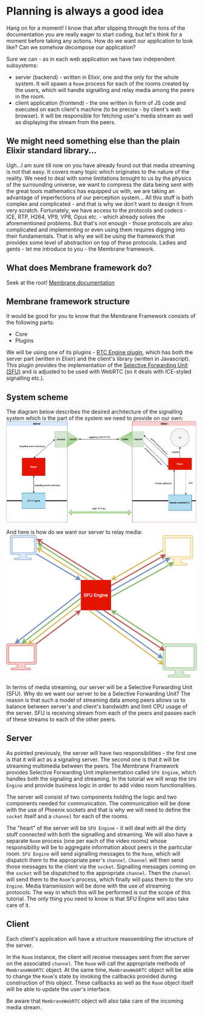 # Planning is always a good idea
  Hang on for a moment! I know that after slipping through the tons of the documentation you are really eager to start coding, but let's think for a moment before taking any actions. How do we want our application to look like?
  Can we somehow decompose our application?

  Sure we can - as in each web application we have two independent subsystems:
  + server (backend) - written in Elixir, one and the only for the whole system. It will spawn a `Room` process for each of the rooms created by the users, which will handle 
    signalling and relay media among the peers in the room.
  + client application (frontend) - the one written in form of JS code and executed on each client's machine (to be precise - by client's web browser). It will be responsible for fetching user's media stream as well as displaying the stream from the peers.

  ## We might need something else than the plain Elixir standard library...
  Ugh...I am sure till now on you have already found out that media streaming is not that easy. It covers many topic which originates to the nature of the reality. 
  We need to deal with some limitations brought to us by the physics of the surrounding universe, we want to compress the data being sent with the great tools 
  mathematics has equipped us with, we are taking an advantage of imperfections of our perception system...
  All this stuff is both complex and complicated - and that is why we don't want to design it from very scratch. Fortunately, we have access to the protocols
  and codecs - ICE, RTP, H264, VP9, VP8, Opus etc. - which already solves the aforementioned problems. But that's not enough - 
  those protocols are also complicated and implementing or even using them requires digging into their fundamentals. 
  That is why we will be using the framework that provides some level of abstraction on top of these protocols. Ladies and gents - let me introduce to you - the Membrane framework.
  ## What does Membrane framework do?
  Seek at the root! [Membrane documentation](https://membraneframework.org/guide/v0.7/introduction.html)
  ## Membrane framework structure
  It would be good for you to know that the Membrane Framework consists of the following parts:
  + Core
  + Plugins
  
  We will be using one of its plugins - [RTC Engine plugin](https://github.com/membraneframework/membrane_rtc_engine), which has both the server part (written in Elixir) and the client's library (written in Javascript). This plugin provides the implementation of the [Selective Forwarding Unit (SFU)](https://github.com/membraneframework/membrane_rtc_engine) and is adjusted to be used with WebRTC (so it deals with ICE-styled signalling etc.).

  ## System scheme
  The diagram below describes the desired architecture of the signalling system which is the part of the system we need to provide on our own: <br>
  ![Application Scheme](assets/images/total_scheme.png)

  And here is how do we want our server to relay media:<br>
  ![SFU scheme](assets/images/SFU_scheme.png)<br>
  
  In terms of media streaming, our server will be a Selective Forwarding Unit (SFU).
  Why do we want our server to be a Selective Forwarding Unit? The reason is that such a model of streaming data 
  among peers allows us to balance between server's and client's bandwidth and limit CPU usage of the server. 
  SFU is receiving stream from each of the peers and passes each of these streams to each of the other peers. <br>

  ## Server
  As pointed previously, the server will have two responsibilities - the first one is that it will act as a signaling server. 
  The second one is that it will be streaming multimedia between the peers.
  The Membrane Framework provides Selective Forwarding Unit implementation called `SFU Engine`, which handles both the signaling and streaming. 
  In the tutorial we will wrap the `SFU Engine` and provide business logic in order to add video room functionalities.
  
  The server will consist of two components holding the logic and two components needed for communication.
  The communication will be done with the use of Phoenix sockets and that is why we will need to define the `socket` itself and a `channel` for each of the rooms.
  
  The "heart" of the server will be `SFU Engine` - it will deal with all the dirty stuff connected with both the signalling and streaming. We will also have a separate `Room` process (one per each of the video rooms) whose responsibility will be to aggregate information about peers in the particular room.
  `SFU Engine` will send signalling messages to the `Room`, which will dispatch them to the appropriate peer's `channel`. `Channel` will then send those messages to the client via the `socket`.
  Signalling messages coming on the `socket` will be dispatched to the appropriate `channel`. Then the `channel` will send them to the `Room`'s process, which finally will pass them to the `SFU Engine`.
  Media transmission will be done with the use of streaming protocols. The way in which this will be performed is out the scope of this tutorial. The only thing you need to know is that SFU Engine will also take care of it. 

  ## Client 
  Each client's application will have a structure reassembling the structure of the server.
  
  In the `Room` instance, the client will receive messages sent from the server on the associated `channel`. The `Room` will call the appropriate methods of `MembraneWebRTC` object.
  At the same time, `MembraneWebRTC` object will be able to change the `Room`'s state by invoking the callbacks provided during construction of this object. These callbacks as well as the `Room` object itself will be able to update the user's interface. 
  
  Be aware that `MembraneWebRTC` object will also take care of the incoming media stream.